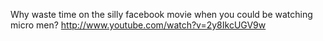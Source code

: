 Why waste time on the silly facebook movie when you could be watching micro men? http://www.youtube.com/watch?v=2y8IkcUGV9w